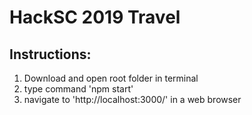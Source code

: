 # HackSC 2019 Travel

## Instructions:
  1. Download and open root folder in terminal
  2. type command 'npm start'
  3. navigate to 'http://localhost:3000/' in a web browser
  
